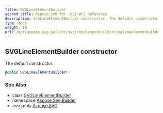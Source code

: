```yaml
---
title: SVGLineElementBuilder
second_title: Aspose.SVG for .NET API Reference
description: SVGLineElementBuilder constructor. The default constructor
type: docs
weight: 10
url: /net/aspose.svg.builder/svglineelementbuilder/svglineelementbuilder/
---
```

## SVGLineElementBuilder constructor

The default constructor.

```csharp
public SVGLineElementBuilder()
```

### See Also

* class [SVGLineElementBuilder](../)
* namespace [Aspose.Svg.Builder](../../../aspose.svg.builder/)
* assembly [Aspose.SVG](../../../)
